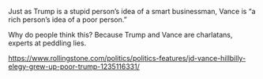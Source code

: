Just as Trump is a stupid person’s idea of a smart businessman, Vance is “a rich person’s idea of a poor person.”

Why do people think this? Because Trump and Vance are charlatans, experts at peddling lies.

[<span class="invisible">https://www.</span><span class="ellipsis">rollingstone.com/politics/poli</span><span class="invisible">tics-features/jd-vance-hillbilly-elegy-grew-up-poor-trump-1235116331/</span>](https://www.rollingstone.com/politics/politics-features/jd-vance-hillbilly-elegy-grew-up-poor-trump-1235116331/)
